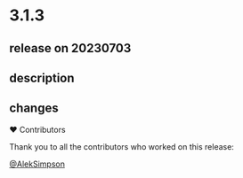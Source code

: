 # 3.1.3

## release on 20230703

## description

## changes

❤️ Contributors

Thank you to all the contributors who worked on this release:

<a class="user-mention notranslate" data-hovercard-type="user" data-hovercard-url="/users/AlekSimpson/hovercard" data-octo-click="hovercard-link-click" data-octo-dimensions="link_type:self" href="https://github.com/AlekSimpson">@AlekSimpson</a>

